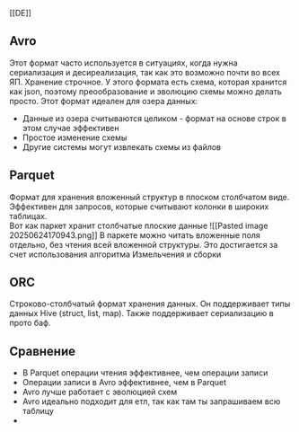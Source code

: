 [[DE]]
## Avro
Этот формат часто используется в ситуациях, когда нужна сериализация и десиреализация, так как это возможно почти во всех ЯП. Хранение строчное. У этого формата есть схема, которая хранится как json, поэтому преообразование и эволюцию схемы можно делать просто.
Этот формат идеален для озера данных:
- Данные из озера считываются целиком - формат на основе строк в этом случае эффективен
- Простое изменение схемы
- Другие системы могут извлекать схемы из файлов
## Parquet
Формат для хранения вложенный структур в плоском столбчатом виде. Эффективен для запросов, которые считывают колонки в широких таблицах.  
Вот как паркет хранит столбчатые плоские данные
![[Pasted image 20250624170943.png]]
В паркете можно читать вложенные поля отдельно, без чтения всей вложенной структуры. Это достигается за счет использования алгоритма Измельчения и сборки
## ORC
Строково-столбчатый формат хранения данных. Он поддерживает типы данных Hive (struct, list, map). Также поддерживает сериализацию в прото баф. 
## Сравнение
- В Parquet операции чтения эффективнее, чем операции записи
- Операции записи в Avro эффективнее, чем в Parquet
- Avro лучше работает с эволюцией схем
- Avro идеально подходит для етл, так как там ты запрашиваем всю таблицу
- 